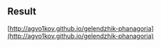 ## Result
[http://agvo1kov.github.io/gelendzhik-phanagoria](http://agvo1kov.github.io/gelendzhik-phanagoria)
